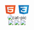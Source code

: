 
  
##

  <div align="center">
    <img align="center" alt="cehh01-HTML" height="30" width="40" src="https://raw.githubusercontent.com/devicons/devicon/master/icons/html5/html5-original.svg">
    <img align="center" alt="cehh01-CSS" height="30" width="40" src="https://raw.githubusercontent.com/devicons/devicon/master/icons/css3/css3-original.svg">
  </div>

  <div align="center">
     <img align="center" alt="cat-pic" height="120" style="border-radius:50px;" src="https://3.bp.blogspot.com/-_g5IgEap-b4/XRzBFhjR5lI/AAAAAABGy-8/vgcjGjMRL-4bEDZynzGapkEYxaJo4p9BACLcBGAs/s1600/AW3925002_16.gif">
  </div>
  
<div align="center">
   <a href="https://www.linkedin.com/in/cecilia-turcatto/" target="_blank"><img src="https://img.shields.io/badge/linkedin-%230077B5.svg?style=for-the-badge&logo=linkedin&logoColor=white" target="_blank"></a>
  <a href="https://www.udemy.com/user/cecilia-turcatto-fernandes-da-cruz/" target="_blank"><img src="https://img.shields.io/badge/Udemy-A435F0?style=for-the-badge&logo=Udemy&logoColor=white" target="_blank"></a>
  <a href="https://replit.com/@CeciliaFernand3" target="_blank"><img src="https://img.shields.io/badge/Replit-DD1200?style=for-the-badge&logo=Replit&logoColor=white"></a>
</div>

